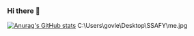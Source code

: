 ### Hi there 👋

<!--
**DajeongAhn/DajeongAhn** is a ✨ _special_ ✨ repository because its `README.md` (this file) appears on your GitHub profile.

Here are some ideas to get you started:

 🔭 I’m currently working on ...
 🌱 I’m currently learning ...
 👯 I’m looking to collaborate on ...
 🤔 I’m looking for help with ...
 💬 Ask me about ...
 📫 How to reach me: ...
 😄 Pronouns: ...
 ⚡ Fun fact: ...
-->
[![Anurag's GitHub stats](https://github-readme-stats.vercel.app/api?username=DajeongAhn)](https://github.com/anuraghazra/github-readme-stats)
C:\Users\govle\Desktop\SSAFY\me.jpg
